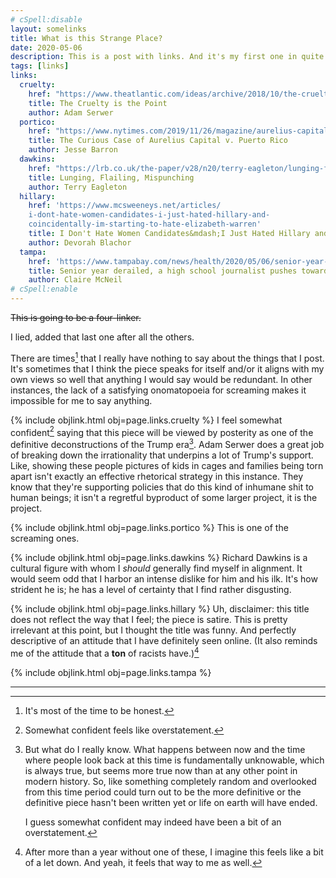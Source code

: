```yaml
---
# cSpell:disable
layout: somelinks
title: What is this Strange Place?
date: 2020-05-06
description: This is a post with links. And it's my first one in quite a while.
tags: [links]
links:
  cruelty:
    href: "https://www.theatlantic.com/ideas/archive/2018/10/the-cruelty-is-the-point/572104/"
    title: The Cruelty is the Point
    author: Adam Serwer
  portico:
    href: "https://www.nytimes.com/2019/11/26/magazine/aurelius-capital-v-puerto-rico.html"
    title: The Curious Case of Aurelius Capital v. Puerto Rico
    author: Jesse Barron
  dawkins:
    href: "https://lrb.co.uk/the-paper/v28/n20/terry-eagleton/lunging-flailing-mispunching"
    title: Lunging, Flailing, Mispunching
    author: Terry Eagleton
  hillary:
    href: 'https://www.mcsweeneys.net/articles/
    i-dont-hate-women-candidates-i-just-hated-hillary-and-
    coincidentally-im-starting-to-hate-elizabeth-warren'
    title: I Don't Hate Women Candidates&mdash;I Just Hated Hillary and Coincidentally I'm Starting to Hate Elizabeth Warren
    author: Devorah Blachor
  tampa:
    href: 'https://www.tampabay.com/news/health/2020/05/06/senior-year-derailed-a-high-school-journalist-pushes-toward-one-last-deadline/'
    title: Senior year derailed, a high school journalist pushes toward one last deadline.
    author: Claire McNeil
# cSpell:enable
---
```


<del>This is going to be a four-linker.</del>

I lied, added that last one after all the others.

There are times[^1] that I really have nothing to say about the things that I post.
It's sometimes that I think the piece speaks for itself and/or it aligns with my own views so well that anything I would say would be redundant.
In other instances, the lack of a satisfying onomatopoeia for screaming makes it impossible for me to say anything.

{% include objlink.html obj=page.links.cruelty %}
I feel somewhat confident[^2] saying that this piece will be viewed by posterity as one of the definitive deconstructions of the Trump era[^3].
Adam Serwer does a great job of breaking down the irrationality that underpins a lot of Trump's support.
Like, showing these people pictures of kids in cages and families being torn apart isn't exactly an effective rhetorical strategy in this instance.
They know that they're supporting policies that do this kind of inhumane shit to human beings; it isn't a regretful byproduct of some larger project, it is the project.

{% include objlink.html obj=page.links.portico %}
This is one of the screaming ones.

{% include objlink.html obj=page.links.dawkins %}
Richard Dawkins is a cultural figure with whom I _should_ generally find myself in alignment.
It would seem odd that I harbor an intense dislike for him and his ilk.
It's how strident he is; he has a level of certainty that I find rather disgusting.

{% include objlink.html obj=page.links.hillary %}
Uh, disclaimer: this title does not reflect the way that I feel; the piece is satire.
This is pretty irrelevant at this point, but I thought the title was funny.
And perfectly descriptive of an attitude that I have definitely seen online.
(It also reminds me of the attitude that a **ton** of racists have.)[^4]

{% include objlink.html obj=page.links.tampa %}

<hr class="footsep" />

<!-- prettier-ignore-start -->
[^1]: It's most of the time to be honest.
[^2]: Somewhat confident feels like overstatement.
[^3]: But what do I really know.
      What happens between now and the time where people look back at this time is fundamentally unknowable, which is always true, but seems more true now than at any other point in modern history.
      So, like something completely random and overlooked from this time period could turn out to be the more definitive or the definitive piece hasn't been written yet or life on earth will have ended.

      I guess somewhat confident may indeed have been a bit of an overstatement.

[^4]: After more than a year without one of these, I imagine this feels like a bit of a let down.
      And yeah, it feels that way to me as well.
<!-- prettier-ignore-end -->
